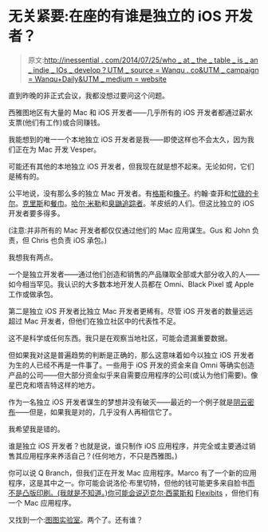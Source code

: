# 无关紧要:在座的有谁是独立的 iOS 开发者？

> 原文:[http://inessential . com/2014/07/25/who _ at _ the _ table _ is _ an _ indie _ IOs _ develop？UTM _ source = Wanqu . co&UTM _ campaign = Wanqu+Daily&UTM _ medium = website](http://inessential.com/2014/07/25/who_at_the_table_is_an_indie_ios_develop?utm_source=wanqu.co&utm_campaign=Wanqu+Daily&utm_medium=website)

直到昨晚的非正式会议，我都没想过要问这个问题。

西雅图地区有大量的 Mac 和 iOS 开发者——几乎所有的 iOS 开发者都通过薪水支票(他们有工作)或合同赚钱。

我能想到的唯一一个本地独立 iOS 开发者是我——即使这样也不会太久，因为我们正在为 Mac 开发 Vesper。

可能还有其他的本地独立 iOS 开发者，但我现在就是想不起来。无论如何，它们是稀有的。

公平地说，没有那么多的独立 Mac 开发者。有[格斯](http://shapeof.com/)和[橡子](http://www.flyingmeat.com/acorn/)。约翰·查菲和[忙碌的卡尔](http://www.busymac.com/busycal/)。[克里斯](https://twitter.com/twenty3)和[餐巾](http://aged-and-distilled.com/napkin/)。[哈尔·米勒](https://twitter.com/halm)和[臭鼬追踪者](http://www.mobilegeographics.com/skunktracker/)。羊皮纸的人们。但这比独立的 iOS 开发者要多得多。

(注意:并非所有的 Mac 开发者都仅仅通过他们的 Mac 应用谋生。Gus 和 John 负责，但 Chris 也负责 iOS 承包。)

我想我有两点。

一个是独立开发者——通过他们创造和销售的产品赚取全部或大部分收入的人——如今相当罕见。我认识的大多数本地开发人员都在 Omni、Black Pixel 或 Apple 工作或做承包。

第二是独立 iOS 开发者比独立 Mac 开发者更稀有。尽管 iOS 开发者的数量远远超过 Mac 开发者，但他们在独立社区中的代表性不足。

这不是科学或任何东西。我只是在观察当地社区，可能会遗漏重要数据。

但如果我对这是普遍趋势的判断是正确的，那么这意味着如今以独立 iOS 开发者为生的人已经不再是一件事了。一些用于 iOS 开发的资金来自 Omni 等确实创造产品的公司——但大部分资金似乎来自需要应用程序的公司(或认为他们需要)。像星巴克和塔吉特这样的地方。

作为一名独立 iOS 开发者谋生的梦想并没有破灭——最近的一个例子就是[阴云密布](https://overcast.fm/)——但是，如果我是对的，几乎没有人再相信它了。

我希望我是错的。

谁是独立 iOS 开发者？也就是说，谁只制作 iOS 应用程序，并完全或主要通过销售其应用程序来养活自己？(任何地方，不只是西雅图。)

你可以说 Q Branch，但我们正在开发 Mac 应用程序。Marco 有了一个新的应用程序，这是其中之一。你可能会说洛伦·布里切特，但他的钱可能更多来自脸书[而不是凸版印刷。(我就是不知道。)你可能会说迈克尔·西蒙斯和](http://www.businessinsider.com/loren-brichter-helping-with-facebook-2013-4) [Flexibits](https://flexibits.com) ，但他们有一个 Mac 应用程序。

又找到一个:[图图实验室](http://www.tutulab.com/)。两个了。还有谁？